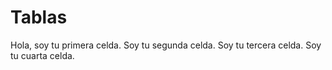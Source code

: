 # Tablas
<td>Hola, soy tu primera celda.</td>
<td>Soy tu segunda celda.</td>
<td>Soy tu tercera celda.</td>
<td>Soy tu cuarta celda.</td>
